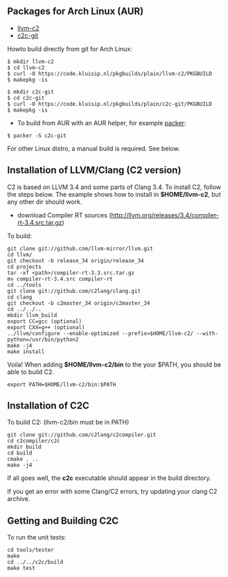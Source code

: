
## Packages for Arch Linux (AUR)
* [llvm-c2](https://aur.archlinux.org/packages/llvm-c2/)
* [c2c-git](https://aur.archlinux.org/packages/c2c-git/)

Howto build directly from git for Arch Linux:
```
$ mkdir llvm-c2
$ cd llvm-c2
$ curl -O https://code.kluisip.nl/pkgbuilds/plain/llvm-c2/PKGBUILD
$ makepkg -is

$ mkdir c2c-git
$ cd c2c-git
$ curl -O https://code.kluisip.nl/pkgbuilds/plain/c2c-git/PKGBUILD
$ makepkg -is
```

* To build from AUR with an AUR helper, for example [packer](https://aur.archlinux.org/packages/packer/):

```$ packer -S c2c-git```



For other Linux distro, a manual build is required. See below.

## Installation of LLVM/Clang (C2 version)
C2 is based on LLVM 3.4 and some parts of Clang 3.4.
To install C2, follow the steps below. The example shows
how to install in **$HOME/llvm-c2**, but any other dir should work.

* download Compiler RT sources (http://llvm.org/releases/3.4/compiler-rt-3.4.src.tar.gz)

To build:
```
git clone git://github.com/llvm-mirror/llvm.git
cd llvm/
git checkout -b release_34 origin/release_34
cd projects
tar -xf <path>/compiler-rt-3.3.src.tar.gz
mv compiler-rt-3.4.src compiler-rt
cd ../tools
git clone git://github.com/c2lang/clang.git
cd clang
git checkout -b c2master_34 origin/c2master_34
cd ../../..
mkdir llvm_build
export CC=gcc (optional)
export CXX=g++ (optional)
../llvm/configure --enable-optimized --prefix=$HOME/llvm-c2/ --with-python=/usr/bin/python2
make -j4
make install
```

Voila! When adding **$HOME/llvm-c2/bin** to the your $PATH, you should be able
to build C2.
```
export PATH=$HOME/llvm-c2/bin:$PATH
```

## Installation of C2C
To build C2: (llvm-c2/bin must be in PATH)
```
git clone git://github.com/c2lang/c2compiler.git
cd c2compiler/c2c
mkdir build
cd build
cmake . ..
make -j4
```
If all goes well, the **c2c** executable should appear in the build directory.

If you get an error with some Clang/C2 errors, try updating your clang C2 archive.

## Getting and Building C2C
To run the unit tests:
```
cd tools/tester
make
cd ../../c2c/build
make test
```

